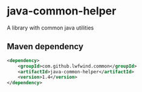 # java-common-helper
A library with common java utilities

## Maven dependency

```xml
<dependency>
    <groupId>com.github.lwfwind.common</groupId>
    <artifactId>java-common-helper</artifactId>
    <version>1.4</version>
</dependency>
```
